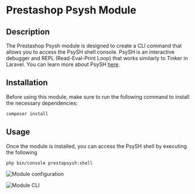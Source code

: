 # Prestashop Psysh Module

## Description

The Prestashop Psysh module is designed to create a CLI command that allows you to access the PsySH shell console. PsySH is an interactive debugger and REPL (Read-Eval-Print Loop) that works similarly to Tinker in Laravel. You can learn more about PsySH [here](https://psysh.org/).

## Installation

Before using this module, make sure to run the following command to install the necessary dependencies:

```bash
composer install

```


## Usage

Once the module is installed, you can access the PsySH shell by executing the following

```bash
php bin/console prestapsysh:shell

```


![Module configuration](ruta/de/la/imagen.png)

![Module CLI](ruta/de/la/imagen.png)
